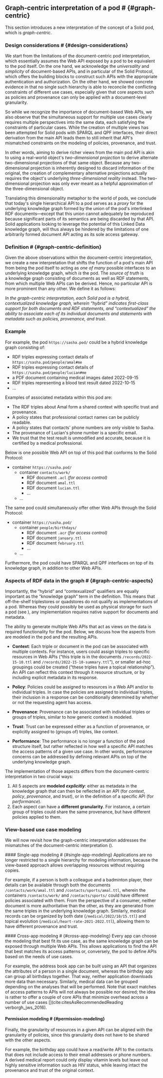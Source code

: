 ## Graph-centric interpretation of a pod # {#graph-centric}
This section introduces a new interpretation of the concept of a Solid pod,
which is _graph-centric_.

### Design considerations # {#design-considerations}
We start from the limitations of the document-centric pod interpretation,
which essentially assumes the Web API exposed by a pod
to be equivalent to the pod itself.
On the one hand,
we acknowledge the _universality_ and _simplicity_
of document-based APIs,
and in particular of the Solid Protocol,
which offers the building blocks to construct such APIs
with the appropriate authentication and authorization.
On the other hand,
we showed concrete evidence in [](#document-centric-consequences)
that no single such hierarchy is able to
reconcile the conflicting constraints of different use cases,
especially given that core aspects such as policies and provenance
can only be applied with a document-level granularity.

So while we recognize the importance of document-based Web APIs,
we also observe that the simultaneous support for multiple use cases
clearly requires multiple perspectives into the same data,
each satisfying the constraints of particular cases.
While the creation of multiple views has been attempted for Solid pods
with SPARQL and QPF interfaces,
their direct derivation from the main API
leads them to still inherit that API's mismatched constraints
on the modeling of policies, provenance, and trust.

In other words,
aiming to derive richer views from the main pod API
is akin to using a real-world object's _two-dimensional projection_
to derive alternate two-dimensional projections of that same object.
Because any two-dimensional projection
is inherently designed to discard information of the original,
the creation of complementary alternative projections
actually requires the object's underlying _three-dimensional reality_ instead.
The two-dimensional projection was only ever meant
as a helpful approximation of the three-dimensional object.

Translating this dimensionality metaphor to the world of pods,
we conclude that today's single hierarchical API to a pod
serves as a _proxy_ for the underlying knowledge graph
formed by the union of the pod's interlinked RDF documents—except that
this union cannot adequately be reproduced
because significant parts of its semantics are being discarded by that API.
Solid applications looking to leverage
the potential of this Linked Data knowledge graph,
will thus always be hindered by
the limitations of one arbitrarily formed document API
acting as its sole access gateway.

### Definition # {#graph-centric-definition}
Given the above observations within the document-centric interpretation,
we create a new interpretation
that shifts the function of a pod's main API
from being the pod itself
to acting as _one of many_ possible interfaces
to an underlying knowledge graph,
which _is_ the pod.
The _source of truth_ is a knowledge graph
consisting of documents as well as RDF statements,
from which multiple Web APIs can be derived.
Hence, no particular API is more prominent than any other.
We define it as follows:

_In the graph-centric interpretation,
each <dfn id="dfn-graph-centric">Solid pod</dfn>
is a hybrid, contextualized knowledge graph,
wherein “hybrid”
indicates first-class support for both documents and RDF statements,
and “contextualized”
the ability to associate each of its individual documents and statements
with metadata such as policies, provenance, and trust._

### Example
For example,
the pod `https://sasha.pod/` could be a hybrid knowledge graph
consisting of:

- RDF triples expressing contact details of `https://sasha.pod/people/amal#me`
- RDF triples expressing contact details of `https://sasha.pod/people/lucian#me`
- a PDF document containing medical images dated 2022-09-15
- RDF triples representing a blood test result dated 2022-10-15
- …

Examples of associated metadata within this pod are:

- The RDF triples about Amal form a shared context with specific trust and provenance.
- A policy states that professional contact names can be publicly readable.
- A policy states that contacts' phone numbers are only visible to Sasha.
- The provenance of Lucian's phone number is a specific email.
- We trust that the test result is unmodified and accurate,
  because it is certified by a medical professional.

Below is one possible Web API on top of this pod
that conforms to the Solid Protocol:

- container `https://sasha.pod/`
  - container `contacts/work/`
    - RDF document `.acl` _(for access control)_
    - RDF document `amal.ttl`
    - RDF document `lucian.ttl`
    - …
  - …

The same pod could simultaneously offer other Web APIs through the Solid Protocol:

- container `https://sasha.pod/`
  - container `people/birthdays/`
    - RDF document `.acr` _(for access control)_
    - RDF document `january.ttl`
    - RDF document `february.ttl`
    - …
  - …

Furthermore, the pod could have SPARQL and QPF interfaces on top of its knowledge graph,
in addition to other Web APIs.

### Aspects of RDF data in the graph # {#graph-centric-aspects}
Importantly,
the “hybrid” and “contexualized” qualifiers
are equally important as the “knowledge graph” term in the definition.
This means that off-the-shelf triplestores or quadstores
do not qualify as implementations of a pod.
Whereas they could possibly be used as physical storage for such a pod
(see [](#comparison-storage)),
any implementation requires native support for documents and metadata.

The ability to generate multiple Web APIs
that act as views on the data
is required functionality for the pod.
Below,
we discuss how the aspects from [](#document-centric-aspects)
are modeled in the pod and the resulting APIs.

- **Context**:
  Each triple or document in the pod
  can be associated with multiple contexts.
  For instance,
  users could assign triples to specific resources in Web APIs
  (“this triple is in the documents `/records/2022-15-10.ttl`
   and `/records/2022-15-10-summary.ttl`”),
  or smaller ad-hoc groupings could be created
  (“these triples have a topical relationship”).
  An API can reflect this context
  through it resource structure,
  or by including explicit metadata in its response.

- **Policy**:
  Policies could be assigned to resources in a Web API
  and/or to individual triples.
  In case the policies are assigned to individual triples,
  their inclusion in a response can be conditionally determined
  by whether or not the requesting agent has access.

- **Provenance**:
  Provenance can be associated with individual triples or groups of triples,
  similar to how generic context is modeled.

- **Trust**:
  Trust can be expressed either as a function of provenance,
  or explicitly assigned to (groups of) triples, like context.

- **Performance**:
  The performance is no longer a function of the pod structure itself,
  but rather reflected in how well a specific API
  matches the access patterns of a given use case.
  In other words,
  performance concerns can be addressed
  by defining relevant APIs on top of the underlying knowledge graph.

The implementation of those aspects
differs from the document-centric interpretation
in two crucial ways:

1. All 5 aspects are **modeled _explicitly_**:
    either as metadata in the knowledge graph
    that can then be reflected in an API
    (for _context_, _policy_, _provenance_, and _trust_),
    or in the definition of a specific API
    (for _performance_).
2. Each aspect can have a **different granularity**.
    For instance,
    a certain group of triples could share the same provenance,
    but have different policies applied to them.

### View-based use case modeling
We will now revisit how the graph-centric interpretation
addresses the mismatches of the document-centric interpretation
([](#document-centric-consequences)).

#### Single-app modeling # {#single-app-modeling}
Applications are no longer restricted to a single hierarchy
for modeling information,
because the view-based approach allows overlapping resources
without requiring copies.

For example,
if a person is both a colleague and a badminton player,
their details can be available through both
the documents `/contacts/work/amal.ttl` and `/contacts/sports/amal.ttl`,
wherein
the containers `/contacts/work/` and `/contacts/sports/`
could have different policies associated with them.
From the perspective of a consumer,
neither document is more authoritative than the other,
as they are generated from the same triples in the underlying knowledge graph.
Similarly,
medical records can be organized
by both date (`/medical/2022/10/15.ttl`)
and topical evolution (`/medical/heart-rate-2021-2022.ttl`),
allowing them to have different provenance and trust.

#### Cross-app modeling # {#cross-app-modeling}
Every app can choose the modeling that best fit its use case,
as the same knowledge graph can be exposed through multiple Web APIs.
This allows applications to find the API that best matches its access patterns
or, conversely, the pod to define APIs based on the needs of use cases.

For example,
the address book app can be built using an API
that organizes the attributes of a person in a single document,
whereas the birthday app can group all birthdays together.
That way, neither application downloads more data than necessary.
Similarly,
medical data can be grouped depending on the analyses that will be performed.
Note that exact matches of access patterns to APIs
will not always be possible nor desired;
the idea is rather to offer a couple of core APIs
that minimize overhead
across a number of use cases [](cite:citesAsRecommendedReading verborgh_jws_2016).

#### Permission modeling # {#permission-modeling}
Finally,
the granularity of resources in a given API
can be aligned with the granularity of policies,
since this granularity does not have to be shared with the other aspects.

For example,
the birthday app could have a read/write API to the contacts
that does not include access to their email addresses or phone numbers.
A derived medical report could only display vitamin levels
but leave out highly sensitive information such as HIV status,
while leaving intact the provenance and trust of the original context.
